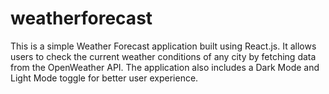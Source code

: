 # weatherforecast
This is a simple Weather Forecast application built using React.js. It allows users to check the current weather conditions of any city by fetching data from the OpenWeather API. The application also includes a Dark Mode and Light Mode toggle for better user experience.
